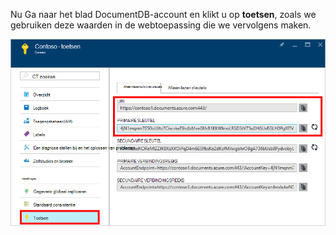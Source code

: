   Nu Ga naar het blad DocumentDB-account en klikt u op **toetsen**, zoals we gebruiken deze waarden in de webtoepassing die we vervolgens maken.

![Schermafbeelding van de Azure-portal met een account DocumentDB, met de knop toetsen is gemarkeerd op het blad DocumentDB-account en de URI, de primaire sleutel en de tweede sleutel waarden die zijn gemarkeerd op het blad toetsen](./media/documentdb-keys/keys.png)
